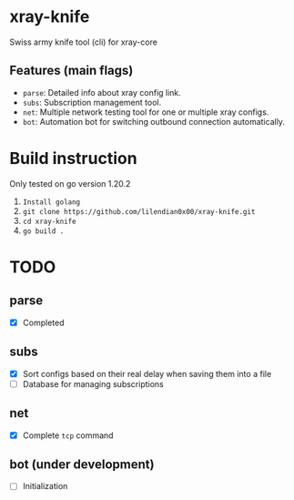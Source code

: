 # xray-knife
Swiss army knife tool (cli) for xray-core

## Features (main flags)
- `parse`: Detailed info about xray config link.
- `subs`: Subscription management tool.
- `net`: Multiple network testing tool for one or multiple xray configs.
- `bot`: Automation bot for switching outbound connection automatically.


# Build instruction
Only tested on go version 1.20.2

1. `Install golang`
2. `git clone https://github.com/lilendian0x00/xray-knife.git`
3. `cd xray-knife`
4. `go build .`
    

# TODO
## parse
- [X] Completed
## subs
- [X] Sort configs based on their real delay when saving them into a file
- [ ] Database for managing subscriptions
## net
- [X] Complete `tcp` command
## bot (under development)
- [ ] Initialization